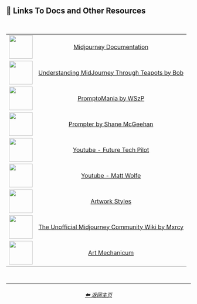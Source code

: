 <h2>🔗 Links To Docs and Other Resources</h2>

<br>

<div align=center>

<table>
	<tr align=center valign=middle>
		<td><img src="https://i.imgur.com/2H1Ruh6.png" width=64 /></td>
		<td><a href="https://docs.midjourney.com/">Midjourney Documentation</a></td>
	</tr>
	<tr align=center valign=middle>
		<td><img src="https://i.imgur.com/IJuqEnz.png" width=64 /></td>
		<td><a href="https://rexwang8.github.io/resource/ai/teapot">Understanding MidJourney Through Teapots by Bob</a></td>
	</tr>
	<tr align=center valign=middle>
		<td><img src="https://i.imgur.com/PvW9UZg.png" width=64 /></td>
		<td><a href="https://promptomania.com/prompt-builder/">PromptoMania by WSzP</a></td>
	</tr>
	<tr align=center valign=middle>
		<td><img src="https://i.imgur.com/HFiUP8R.png" width=64 /></td>
		<td><a href="https://prompterguide.com">Prompter by Shane McGeehan</a></td>
	</tr>
	<tr align=center valign=middle>
		<td><img src="https://i.imgur.com/TeCLPhD.jpg" width=64 /></td>
		<td><a href="https://www.youtube.com/@FutureTechPilot">Youtube - Future Tech Pilot</a></td>
	</tr>	
	<tr align=center valign=middle>
		<td><img src="https://i.imgur.com/bRxgWnK.jpg" width=64 /></td>
		<td><a href="https://www.youtube.com/@mreflow">Youtube - Matt Wolfe</a></td>
	</tr>
	<tr align=center valign=middle>
		<td><img src="https://i.imgur.com/bQyzyAT.png" width=64 /></td>
		<td><a href="https://www.wikiart.org/en/paintings-by-style">Artwork Styles</a></td>
	</tr>
	<tr align=center valign=middle>
		<td><img src="https://i.imgur.com/4KCFs4G.png" width=64 /></td>
		<td><a href="https://mj.aihub.gg/">The Unofficial Midjourney Community Wiki by Mxrcy</a></td>
	</tr>
	<tr align=center valign=middle>
		<td><img src="https://i.imgur.com/ZeebGCK.png" width=64 /></td>
		<td><a href="https://wiki.artmechanicum.com/wiki/Main_Page">Art Mechanicum</a></td>
	</tr>
</table>

</div>

<br>
<hr><!--------------->
<div align="center">
<h6><a href="/README.md">⬅ 返回主页</a></h6>
</div>
